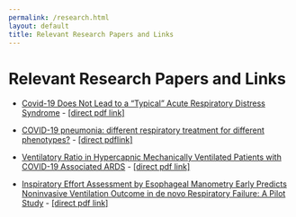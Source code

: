 ```yaml
---
permalink: /research.html
layout: default
title: Relevant Research Papers and Links
---
```


# Relevant Research Papers and Links

  * [Covid-19 Does Not Lead to a “Typical” Acute Respiratory Distress Syndrome](https://www.atsjournals.org/doi/abs/10.1164/rccm.202003-0817LE) - [[direct pdf link]](https://www.atsjournals.org/doi/pdf/10.1164/rccm.202003-0817LE)

  * [COVID-19 pneumonia: different respiratory treatment for different phenotypes?](https://link.springer.com/article/10.1007/s00134-020-06033-2) - [[direct pdflink]](https://link.springer.com/content/pdf/10.1007/s00134-020-06033-2.pdf)

  * [Ventilatory Ratio in Hypercapnic Mechanically Ventilated Patients with COVID-19 Associated ARDS](https://www.atsjournals.org/doi/abs/10.1164/rccm.202002-0373LE) - [[direct pdf link]](https://www.atsjournals.org/doi/pdf/10.1164/rccm.202002-0373LE)

  * [Inspiratory Effort Assessment by Esophageal Manometry Early Predicts Noninvasive Ventilation Outcome in de novo Respiratory Failure: A Pilot Study](https://www.atsjournals.org/doi/abs/10.1164/rccm.201912-2512OC) - [[direct pdf link]](https://www.atsjournals.org/doi/pdf/10.1164/rccm.201912-2512OC)



